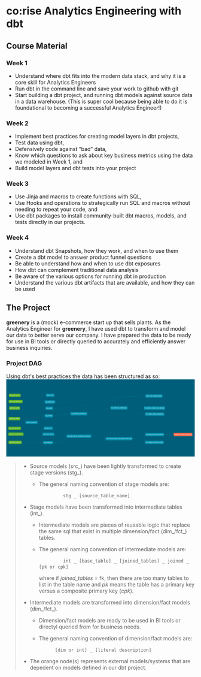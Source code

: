 # co:rise Analytics Engineering with dbt

## Course Material

### Week 1
* Understand where dbt fits into the modern data stack, and why it is a core skill for Analytics Engineers
* Run dbt in the command line and save your work to github with git
* Start building a dbt project, and running dbt models against source data in a data warehouse. (This is super cool because being able to do it is foundational to becoming a successful Analytics Engineer!)

### Week 2
* Implement best practices for creating model layers in dbt projects,
* Test data using dbt,
* Defensively code against “bad” data,
* Know which questions to ask about key business metrics using the data we modeled in Week 1, and
* Build model layers and dbt tests into your project

### Week 3
* Use Jinja and macros to create functions with SQL,
* Use Hooks and operations to strategically run SQL and macros without needing to repeat your code, and
* Use dbt packages to install community-built dbt macros, models, and tests 
directly in our projects.

### Week 4
* Understand dbt Snapshots, how they work, and when to use them
* Create a dbt model to answer product funnel questions
* Be able to understand how and when to use dbt exposures
* How dbt can complement traditional data analysis
* Be aware of the various options for running dbt in production
* Understand the various dbt artifacts that are available, and how they can be used

## The Project

**greenery** is a (mock) e-commerce start up that sells plants. As the Analytics Engineer for **greenery**, I have used dbt to transform and model our data to better serve our company. I have prepared the data to be ready for use in BI tools or directly queried to accurately and efficiently answer business inquiries. 

### Project DAG
Using dbt's best practices the data has been structured as so:
![greenery dag](Greenery_DAG.png)

> * Source models (src_) have been lightly transformed to create stage versions (stg_).
>   * The general naming convention of stage models are:
>
>                  stg _ [source_table_name]
> * Stage models have been transformed into intermediate tables (int_). 
>   * Intermediate models are pieces of reusable logic that replace the same sql that exist in multiple dimension/fact (dim_/fct_) tables. 
>   * The general naming convention of intermediate models are: 
> 
>                  int _ [base_table] _ [joined_tables] _ joined _ [pk or cpk]
> 
>      where if *joined_tables*  = fk, then there are too many tables to list in the table name and *pk* means the table has a primary key versus a composite primary key (*cpk*).
> * Intermediate models are transformed into dimension/fact models (dim_/fct_).
>   * Dimension/fact models are ready to be used in BI tools or directyl queried from for business needs.
>   * The general naming convention of dimension/fact models are: 
> 
>               [dim or int] _ [literal description]
> * The orange node(s) represents external models/systems that are depedent on models defined in our dbt project.
